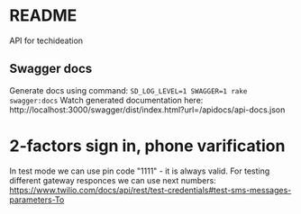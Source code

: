 # README

API for techideation

## Swagger docs

Generate docs using command: `SD_LOG_LEVEL=1 SWAGGER=1 rake swagger:docs`
Watch generated documentation here: http://localhost:3000/swagger/dist/index.html?url=/apidocs/api-docs.json

# 2-factors sign in, phone varification

In test mode we can use pin code "1111" - it is always valid.
For testing different gateway responces we can use next numbers:
https://www.twilio.com/docs/api/rest/test-credentials#test-sms-messages-parameters-To